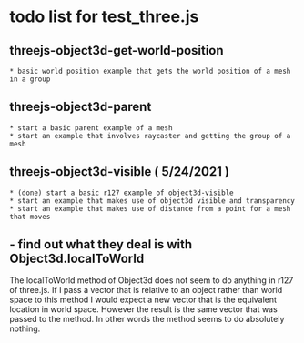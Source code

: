 # todo list for test_three.js

## threejs-object3d-get-world-position
    * basic world position example that gets the world position of a mesh in a group

## threejs-object3d-parent
    * start a basic parent example of a mesh
    * start an example that involves raycaster and getting the group of a mesh

## threejs-object3d-visible ( 5/24/2021 )
    * (done) start a basic r127 example of object3d-visible
    * start an example that makes use of object3d visible and transparency
    * start an example that makes use of distance from a point for a mesh that moves

## - find out what they deal is with Object3d.localToWorld
The localToWorld method of Object3d does not seem to do anything in r127 of three.js. If I pass a vector that is relative to an object rather than world space to this method I would expect a new vector that is the equivalent location in world space. However the result is the same vector that was passed to the method. In other words the method seems to do absolutely nothing.